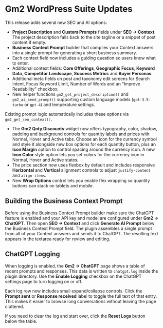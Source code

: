 # Gm2 WordPress Suite Updates

This release adds several new SEO and AI options:

- **Project Description** and **Custom Prompts** fields under **SEO → Context**. The project description falls back to the site tagline or a snippet of post content if empty.
 - **Business Context Prompt** builder that compiles your Context answers into a single prompt for generating a short business summary.
- Each context field now includes a guiding question so users know what to enter.
- Additional context fields: **Core Offerings**, **Geographic Focus**, **Keyword Data**, **Competitor Landscape**, **Success Metrics** and **Buyer Personas**.
- Additional meta fields on post and taxonomy edit screens for Search Intent, Focus Keyword Limit, Number of Words and an "Improve Readability" checkbox.
- New helper functions `gm2_get_project_description()` and `gm2_ai_send_prompt()` supporting custom language models (`gpt-3.5-turbo` or `gpt-4`) and temperature settings.

Existing prompt logic automatically includes these options via `gm2_get_seo_context()`.

- The **Gm2 Qnty Discounts** widget now offers typography, color, shadow, padding and background controls for quantity labels and prices with Normal, Hover and Active tabs. Choose an icon for the currency symbol and style it alongside new box options for each quantity button, plus an **Icon Margin** option to control spacing around the currency icon. A new **Icon Color** style option lets you set colors for the currency icon in Normal, Hover and Active states.
- The price section now uses flexbox by default and includes responsive **Horizontal** and **Vertical** alignment controls to adjust `justify-content` and `align-items`.
- New **Wrap Options** control lets you enable flex wrapping so quantity buttons can stack on tablets and mobile.

## Building the Business Context Prompt

Before using the Business Context Prompt builder make sure the ChatGPT feature is enabled and your API key and model are configured under **Gm2 → ChatGPT**. Then open **SEO → Context** and click **Generate AI Prompt** below the Business Context Prompt field. The plugin assembles a single prompt from all of your Context answers and sends it to ChatGPT. The resulting text appears in the textarea ready for review and editing.

## ChatGPT Logging

When logging is enabled, the **Gm2 → ChatGPT** page shows a table of recent prompts and responses. This data is written to `chatgpt.log` inside the plugin directory. Use the **Enable Logging** checkbox on the ChatGPT settings page to turn logging on or off.

Each log row now includes small expand/collapse controls. Click the **Prompt sent** or **Response received** label to toggle the full text of that entry. This makes it easier to browse long conversations without leaving the page cluttered.

If you need to clear the log and start over, click the **Reset Logs** button below the table.
